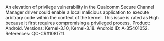 An elevation of privilege vulnerability in the Qualcomm Secure Channel Manager driver could enable a local malicious application to execute arbitrary code within the context of the kernel. This issue is rated as High because it first requires compromising a privileged process. Product: Android. Versions: Kernel-3.10, Kernel-3.18. Android ID: A-35401052. References: QC-CR#1081711.